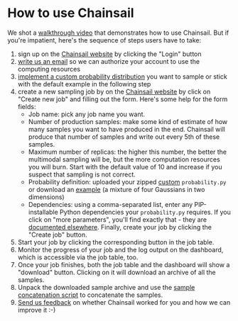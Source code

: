 # How to use Chainsail

We shot a [walkthrough video](https://www.youtube.com/watch?v=ff8MsJCktO0) that demonstrates how to use Chainsail.
But if you're impatient, here's the sequence of steps users have to take:

1. sign up on the [Chainsail website](https://chainsail.io) by clicking the "Login" button
2. [write us an email](mailto:support@chainsail.io) so we can authorize your account to use the computing resources
3. [implement a custom probability distribution](./defining_custom_probability.md) you want to sample or stick with the default example in the following step
4. create a new sampling job by on the [Chainsail website](https://chainsail.io) by click on "Create new job" and filling out the form. Here's some help for the form fields:
   - Job name: pick any job name you want.
   - Number of production samples: make some kind of estimate of how many samples you want to have produced in the end. Chainsail will produce that number of samples and write out every 5th of these samples.
   - Maximum number of replicas: the higher this number, the better the multimodal sampling will be, but the more computation resources you will burn. Start with the default value of 10 and increase if you suspect that sampling is not correct.
   - Probability definition: uploaded your zipped [custom](./defining_custom_probability.md) `probability.py` or download an [example](https://storage.googleapis.com/resaas-dev-public/mixture.zip) (a mixture of four Gaussians in two dimensions) 
   - Dependencies: using a comma-separated list, enter any PIP-installable Python dependencies your `probability.py` requires.
If you click on "more parameters", you'll find exactly that - they are [documented elsewhere](./documentation/parameters.md).
Finally, create your job by clicking the "Create job" button.
5. Start your job by clicking the corresponding button in the job table.
6. Monitor the progress of your job and the log output on the dashboard, which is accessible via the job table, too.
7. Once your job finishes, both the job table and the dashboard will show a "download" button. Clicking on it will download an archive of all the samples.
8. Unpack the downloaded sample archive and use the [sample concatenation script](./chainsail_helpers/scripts/concatenate_samples.py) to concatenate the samples.
9. [Send us feedback](mailto:support@chainsail.io) on whether Chainsail worked for you and how we can improve it :-)

